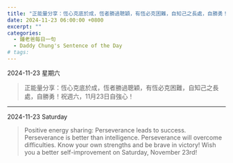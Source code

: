 ```yaml
---
title: "正能量分享：恆心克底於成，恆者勝過聰穎，有恆必克困難，自知己之長處，自勝勇！祝週六，11月23日自強心！ <br> Positive energy sharing: Perseverance leads to success. Perseverance is better than intelligence. Perseverance will overcome difficulties. Know your own strengths and be brave in victory! Wish you a better self-improvement on Saturday, November 23rd!"
date: 2024-11-23 06:00:00 +0800
excerpt: ""
categories:
  - 鍾老爸每日一句
  - Daddy Chung's Sentence of the Day
# tags:
---
```


2024-11-23 星期六

> 正能量分享：恆心克底於成，恆者勝過聰穎，有恆必克困難，自知己之長處，自勝勇！祝週六，11月23日自強心！

---

2024-11-23 Saturday

> Positive energy sharing: Perseverance leads to success. Perseverance is better than intelligence. Perseverance will overcome difficulties. Know your own strengths and be brave in victory! Wish you a better self-improvement on Saturday, November 23rd!
